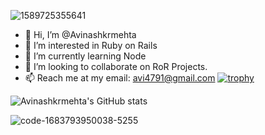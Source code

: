 ![1589725355641](https://github.com/Avinashkrmehta/Avinashkrmehta/assets/13481468/a8470ea6-473b-4203-8290-bca28a199259)


- 👋 Hi, I’m @Avinashkrmehta
- 👀 I’m interested in Ruby on Rails
- 🌱 I’m currently learning Node
- 💞️ I’m looking to collaborate on RoR Projects.
- 📫 Reach me at my email: avi4791@gmail.com
[![trophy](https://github-profile-trophy.vercel.app/?username=Avinashkrmehta&theme=onedark)](https://github.com/ryo-ma/github-profile-trophy)


![Avinashkrmehta's GitHub stats](https://github-readme-stats.vercel.app/api?username=Avinashkrmehta&show_icons=true)

![code-1683793950038-5255](https://github.com/Avinashkrmehta/Avinashkrmehta/assets/13481468/306f589d-7b40-4bb1-b62f-2f1861ae7ae3)

